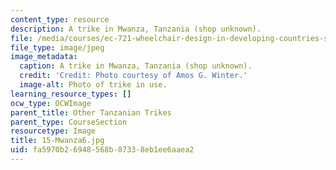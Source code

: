 ```yaml
---
content_type: resource
description: A trike in Mwanza, Tanzania (shop unknown).
file: /media/courses/ec-721-wheelchair-design-in-developing-countries-spring-2009/fa5970b26948568b87338eb1ee6aaea2_15-Mwanza6.jpg
file_type: image/jpeg
image_metadata:
  caption: A trike in Mwanza, Tanzania (shop unknown).
  credit: 'Credit: Photo courtesy of Amos G. Winter.'
  image-alt: Photo of trike in use.
learning_resource_types: []
ocw_type: OCWImage
parent_title: Other Tanzanian Trikes
parent_type: CourseSection
resourcetype: Image
title: 15-Mwanza6.jpg
uid: fa5970b2-6948-568b-8733-8eb1ee6aaea2
---
```

